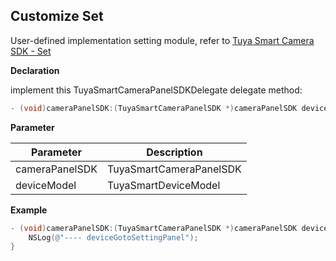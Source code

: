 ## Customize Set

User-defined implementation setting module, refer to [Tuya Smart Camera SDK - Set](https://tuyainc.github.io/tuyasmart_camera_ios_sdk_doc/en/resource/camera_device_points.html)

**Declaration**

implement  this TuyaSmartCameraPanelSDKDelegate delegate method:

```objective-c
- (void)cameraPanelSDK:(TuyaSmartCameraPanelSDK *)cameraPanelSDK deviceGotoSettingPanel:(TuyaSmartDeviceModel *)deviceModel;
```

**Parameter**

| Parameter      | Description             |
| ------------- | ---------------------- |
| cameraPanelSDK | TuyaSmartCameraPanelSDK |
| deviceModel    | TuyaSmartDeviceModel    |

**Example**

```objective-c
- (void)cameraPanelSDK:(TuyaSmartCameraPanelSDK *)cameraPanelSDK deviceGotoSettingPanel:(TuyaSmartDeviceModel *)deviceModel {
    NSLog(@"---- deviceGotoSettingPanel");
}
```

